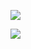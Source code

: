 ![](https://github-readme-stats.vercel.app/api?username=zevlaoxie2010&count_private=true&show_icons=true&theme=transparent)

![](https://github-readme-stats.vercel.app/api/top-langs/?username=zevlaoxie2010&layout=compact&theme=transparent)
